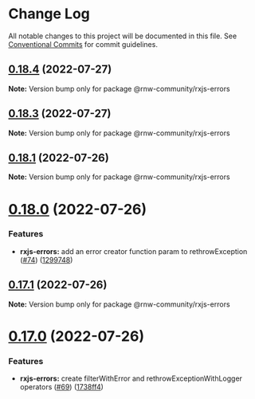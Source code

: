 # Change Log

All notable changes to this project will be documented in this file.
See [Conventional Commits](https://conventionalcommits.org) for commit guidelines.

## [0.18.4](https://github.com/rnw-community/rnw-community/compare/v0.18.3...v0.18.4) (2022-07-27)

**Note:** Version bump only for package @rnw-community/rxjs-errors





## [0.18.3](https://github.com/rnw-community/rnw-community/compare/v0.18.2...v0.18.3) (2022-07-27)

**Note:** Version bump only for package @rnw-community/rxjs-errors





## [0.18.1](https://github.com/rnw-community/rnw-community/compare/v0.18.0...v0.18.1) (2022-07-26)

**Note:** Version bump only for package @rnw-community/rxjs-errors





# [0.18.0](https://github.com/rnw-community/rnw-community/compare/v0.17.1...v0.18.0) (2022-07-26)


### Features

* **rxjs-errors:** add an error creator function param to rethrowException ([#74](https://github.com/rnw-community/rnw-community/issues/74)) ([1299748](https://github.com/rnw-community/rnw-community/commit/129974850d8da59d95a00814869e63cc4bc57f1c))





## [0.17.1](https://github.com/rnw-community/rnw-community/compare/v0.17.0...v0.17.1) (2022-07-26)

**Note:** Version bump only for package @rnw-community/rxjs-errors





# [0.17.0](https://github.com/rnw-community/rnw-community/compare/v0.16.0...v0.17.0) (2022-07-26)


### Features

* **rxjs-errors:** create filterWithError and rethrowExceptionWithLogger operators ([#69](https://github.com/rnw-community/rnw-community/issues/69)) ([1738ff4](https://github.com/rnw-community/rnw-community/commit/1738ff4d1f8c945d2b06f1c1a8a384317b84899f))
